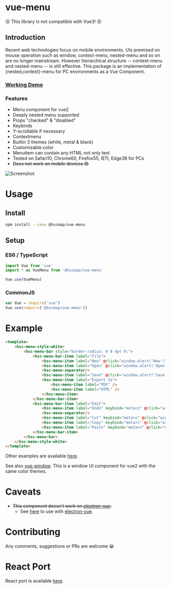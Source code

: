 # vue-menu

😣 This library is not compatible with Vue3! 😣

## Introduction

Recent web technologies focus on mobile environments. UIs premised on mouse operation such as window, context-menu, nested-menu and so on are no longer mainstream. However hierarchical structure -- context-menu and nested-menu -- is still effective. This package is an implementation of {nested,context}-menu for PC environments as a Vue Component.

### [Working Demo](https://michitaro.github.io/vue-menu)
### Features
* Menu component for vue2
* Deeply nested menu supported
* Props "checked" & "disabled"
* Keybinds
* Y-scrollable if necessary
* Contextmenu
* Builtin 3 themes (white, metal & black)
* Customizable color
* Menuitem can contain any HTML not only text
* Tested on Safari10, Chrome60, Firefox55, IE11, Edge38 for PCs
* ~~Does not work on mobile devices 😞~~

![Screenshot](./docs/screenshot.png)

# Usage
## Install
```sh
npm install --save @hscmap/vue-menu
```

## Setup

### ES6 / TypeScript
```typescript
import Vue from 'vue'
import * as VueMenu from '@hscmap/vue-menu'

Vue.use(VueMenu)
```

### CommonJS
```javascript
var Vue = require('vue')
Vue.use(require('@hscmap/vue-menu'))
```

# Example
```html
<template>
    <hsc-menu-style-white>
        <hsc-menu-bar style="border-radius: 0 0 4pt 0;">
            <hsc-menu-bar-item label="File">
                <hsc-menu-item label="New" @click="window.alert('New')" />
                <hsc-menu-item label="Open" @click="window.alert('Open')" />
                <hsc-menu-separator/>
                <hsc-menu-item label="Save" @click="window.alert('Save')" :disabled="true" />
                <hsc-menu-item label="Export to">
                    <hsc-menu-item label="PDF" />
                    <hsc-menu-item label="HTML" />
                </hsc-menu-item>
            </hsc-menu-bar-item>
            <hsc-menu-bar-item label="Edit">
                <hsc-menu-item label="Undo" keybind="meta+z" @click="window.alert('Undo')" />
                <hsc-menu-separator/>
                <hsc-menu-item label="Cut" keybind="meta+x" @click="window.alert('Cut')" />
                <hsc-menu-item label="Copy" keybind="meta+c" @click="window.alert('Copy')" />
                <hsc-menu-item label="Paste" keybind="meta+v" @click="window.alert('Paste')" :disabled="true" />
            </hsc-menu-bar-item>
        </hsc-menu-bar>
    </hsc-menu-style-white>
</template>
```
Other examples are available [here](http://michitaro.github.io/vue-menu/).

See also [vue-window](https://github.com/michitaro/vue-window). This is a window UI component  for vue2 with the same color themes.

# Caveats
* ~~This component doesn't work on [electron-vue](https://github.com/SimulatedGREG/electron-vue).~~
  * See [here](https://github.com/michitaro/vue-menu/issues/5#issuecomment-450770617) to use with [electron-vue](https://github.com/SimulatedGREG/electron-vue).

# Contributing
Any comments, suggestions or PRs are welcome 😀

# React Port
React port is available [here](https://github.com/michitaro/react-menu).
